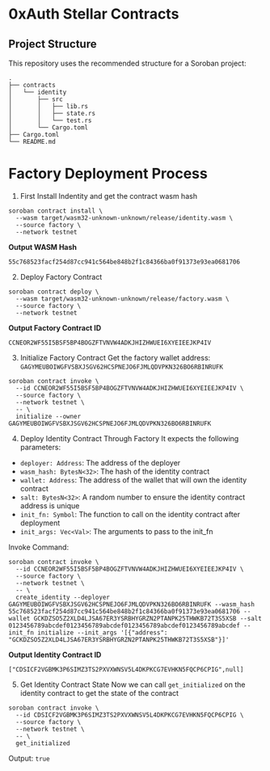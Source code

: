 # 0xAuth Stellar Contracts

## Project Structure

This repository uses the recommended structure for a Soroban project:
```text
.
├── contracts
│   └── identity
│       ├── src
│       │   ├── lib.rs
│       │   ├── state.rs
│       │   └── test.rs
│       └── Cargo.toml
├── Cargo.toml
└── README.md
```

# Factory Deployment Process

1. First Install Indentity and get the contract wasm hash
```
soroban contract install \
  --wasm target/wasm32-unknown-unknown/release/identity.wasm \
  --source factory \
  --network testnet
```
**Output WASM Hash**
```
55c768523facf254d87cc941c564be848b2f1c84366ba0f91373e93ea0681706
```

2. Deploy Factory Contract
```
soroban contract deploy \
  --wasm target/wasm32-unknown-unknown/release/factory.wasm \
  --source factory \
  --network testnet
```

**Output Factory Contract ID**
```
CCNEOR2WF55I5BSF5BP4BOGZFTVNVW4ADKJHIZHWUEI6XYEIEEJKP4IV
```

3. Initialize Factory Contract
Get the factory wallet address: `GAGYMEUBOIWGFVSBXJSGV62HCSPNEJO6FJMLQDVPKN326BO6RBINRUFK`
```
soroban contract invoke \
  --id CCNEOR2WF55I5BSF5BP4BOGZFTVNVW4ADKJHIZHWUEI6XYEIEEJKP4IV \
  --source factory \
  --network testnet \
  -- \
  initialize --owner GAGYMEUBOIWGFVSBXJSGV62HCSPNEJO6FJMLQDVPKN326BO6RBINRUFK
```

4. Deploy Identity Contract Through Factory
It expects the following parameters:
- `deployer: Address`: The address of the deployer
- `wasm_hash: BytesN<32>`: The hash of the identity contract
- `wallet: Address`: The address of the wallet that will own the identity contract
- `salt: BytesN<32>`: A random number to ensure the identity contract address is unique
- `init_fn: Symbol`: The function to call on the identity contract after deployment
- `init_args: Vec<Val>`: The arguments to pass to the init_fn

Invoke Command:
```
soroban contract invoke \
  --id CCNEOR2WF55I5BSF5BP4BOGZFTVNVW4ADKJHIZHWUEI6XYEIEEJKP4IV \
  --source factory \
  --network testnet \
  -- \
  create_identity --deployer GAGYMEUBOIWGFVSBXJSGV62HCSPNEJO6FJMLQDVPKN326BO6RBINRUFK --wasm_hash 55c768523facf254d87cc941c564be848b2f1c84366ba0f91373e93ea0681706 --wallet GCKDZSO5Z2XLD4LJSA67ER3YSRBHYGRZN2PTANPK25THWKB72T3S5XSB --salt 0123456789abcdef0123456789abcdef0123456789abcdef0123456789abcdef --init_fn initialize --init_args '[{"address": "GCKDZSO5Z2XLD4LJSA67ER3YSRBHYGRZN2PTANPK25THWKB72T3S5XSB"}]'
```

**Output Identity Contract ID**
```
["CDSICF2VGBMK3P6SIMZ3TS2PXVXWNSV5L4DKPKCG7EVHKN5FQCP6CPIG",null]
```

5. Get Identity Contract State
Now we can call `get_initialized` on the identity contract to get the state of the contract
```
soroban contract invoke \
  --id CDSICF2VGBMK3P6SIMZ3TS2PXVXWNSV5L4DKPKCG7EVHKN5FQCP6CPIG \
  --source factory \
  --network testnet \
  -- \
  get_initialized
```

Output: `true`